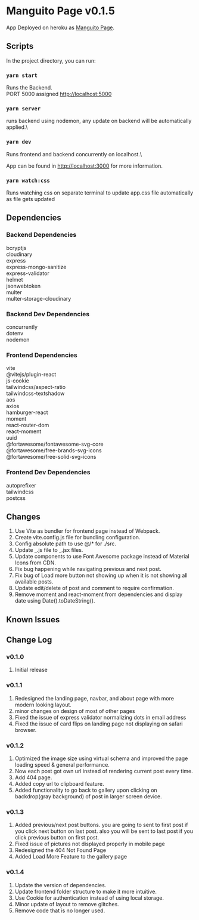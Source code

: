 # Manguito Page v0.1.5

App Deployed on heroku as [Manguito Page](https://manguitopage.herokuapp.com/).

## Scripts

In the project directory, you can run:

### `yarn start`

Runs the Backend.\
PORT 5000 assigned [http://localhost:5000](http://localhost:5000)

### `yarn server`

runs backend using nodemon, any update on backend will be automatically applied.\

### `yarn dev`

Runs frontend and backend concurrently on localhost.\

App can be found in [http://localhost:3000](http://localhost:5000) for more information.

### `yarn watch:css`

Runs watching css on separate terminal to update app.css file automatically as file gets updated

## Dependencies

### Backend Dependencies

bcryptjs\
cloudinary\
express\
express-mongo-sanitize\
express-validator\
helmet\
jsonwebtoken\
multer\
multer-storage-cloudinary

### Backend Dev Dependencies

concurrently\
dotenv\
nodemon

### Frontend Dependencies

vite\
@vitejs/plugin-react\
js-cookie\
tailwindcss/aspect-ratio\
tailwindcss-textshadow\
aos\
axios\
hamburger-react\
moment\
react-router-dom\
react-moment\
uuid\
@fortawesome/fontawesome-svg-core\
@fortawesome/free-brands-svg-icons\
@fortawesome/free-solid-svg-icons

### Frontend Dev Dependencies

autoprefixer\
tailwindcss\
postcss

## Changes

1. Use Vite as bundler for frontend page instead of Webpack.
2. Create vite.config.js file for bundling configuration.
3. Config absolute path to use @/\* for ./src.
4. Update _.js file to _.jsx files.
5. Update components to use Font Awesome package instead of Material Icons from CDN.
6. Fix bug happening while navigating previous and next post.
7. Fix bug of Load more button not showing up when it is not showing all available posts.
8. Update edit/delete of post and comment to require confirmation.
9. Remove moment and react-moment from dependencies and display date using Date().toDateString().

## Known Issues

## Change Log

### v0.1.0

1. Initial release

### v0.1.1

1. Redesigned the landing page, navbar, and about page with more modern looking layout.
2. minor changes on design of most of other pages
3. Fixed the issue of express validator normalizing dots in email address
4. Fixed the issue of card flips on landing page not displaying on safari browser.

### v0.1.2

1. Optimized the image size using virtual schema and improved the page loading speed & general performance.
2. Now each post got own url instead of rendering current post every time.
3. Add 404 page.
4. Added copy url to clipboard feature.
5. Added functionality to go back to gallery upon clicking on backdrop(gray background) of post in larger screen device.

### v0.1.3

1. Added previous/next post buttons. you are going to sent to first post if you click next button on last post. also you will be sent to last post if you click previous button on first post.
2. Fixed issue of pictures not displayed properly in mobile page
3. Redesigned the 404 Not Found Page
4. Added Load More Feature to the gallery page

### v0.1.4

1. Update the version of dependencies.
2. Update frontend folder structure to make it more intuitive.
3. Use Cookie for authentication instead of using local storage.
4. Minor update of layout to remove glitches.
5. Remove code that is no longer used.
